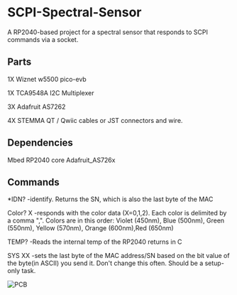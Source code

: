 # SCPI-Spectral-Sensor
A RP2040-based project for a spectral sensor that responds to SCPI commands via a socket.
## Parts
1X Wiznet w5500 pico-evb

1X TCA9548A I2C Multiplexer

3X Adafruit AS7262

4X STEMMA QT / Qwiic cables or JST connectors and wire.

## Dependencies
Mbed RP2040 core 
Adafruit_AS726x
## Commands
*IDN? -identify. Returns the SN, which is also the last byte of the MAC 

Color? X -responds with the color data (X=0,1,2). Each color is delimited by a comma ",". Colors are in this order: Violet (450nm), Blue (500nm), Green (550nm), Yellow (570nm), Orange (600nm),Red (650nm)

TEMP? -Reads the internal temp of the RP2040 returns in C

SYS XX -sets the last byte of the MAC address/SN based on the bit value of the byte(in ASCII) you send it. Don't change this often. Should be a setup-only task.


![PCB](IMG20250424062745.jpg)
